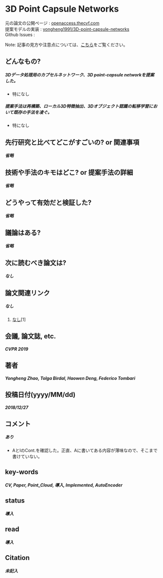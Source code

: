# 3D Point Capsule Networks

元の論文の公開ページ : [openaccess.thecvf.com](http://openaccess.thecvf.com/content_CVPR_2019/papers/Zhao_3D_Point_Capsule_Networks_CVPR_2019_paper.pdf)  
提案モデルの実装 : [yongheng1991/3D-point-capsule-networks](https://github.com/yongheng1991/3D-point-capsule-networks)  
Github Issues : []()  

Note: 記事の見方や注意点については、[こちら](/)をご覧ください。

## どんなもの?
##### 3Dデータ処理用のカプセルネットワーク、3D point-capsule networkを提案した。
- 特になし

##### 提案手法は再構築、ローカル3D特徴抽出、3Dオブジェクト認識の転移学習において既存の手法を凌ぐ。
- 特になし

## 先行研究と比べてどこがすごいの? or 関連事項
##### 省略

## 技術や手法のキモはどこ? or 提案手法の詳細
##### 省略

## どうやって有効だと検証した?
##### 省略

## 議論はある?
##### 省略

## 次に読むべき論文は?
##### なし

## 論文関連リンク
##### なし
1. [なし]()[1]

## 会議, 論文誌, etc.
##### CVPR 2019

## 著者
##### Yongheng Zhao, Tolga Birdal, Haowen Deng, Federico Tombari

## 投稿日付(yyyy/MM/dd)
##### 2018/12/27

## コメント
##### あり
- AとIのCont.を確認した。正直、Aに書いてある内容が薄味なので、そこまで書けていない。

## key-words
##### CV, Paper, Point_Cloud, 導入, Implemented, AutoEncoder

## status
##### 導入

## read
##### 導入

## Citation
##### 未記入
